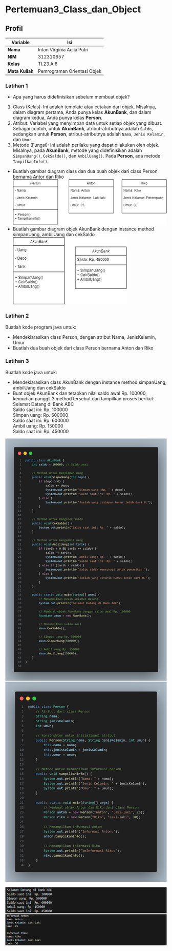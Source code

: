 # Pertemuan3_Class_dan_Object

## Profil
| Variable | Isi |
| -------- | --- |
| **Nama** | Intan Virginia Aulia Putri |
| **NIM** | 312310657 |
| **Kelas** | TI.23.A.6 |
| **Mata Kuliah** | Pemrograman Orientasi Objek |

### Latihan 1
- Apa yang harus didefinisikan sebelum membuat objek?
1. Class (Kelas): Ini adalah template atau cetakan dari objek. Misalnya, dalam diagram pertama, Anda punya kelas **AkunBank**, dan dalam diagram kedua, Anda punya kelas **Person**.
2. Atribut: Variabel yang menyimpan data untuk setiap objek yang dibuat. Sebagai contoh, untuk **AkunBank**, atribut-atributnya adalah `Saldo`, sedangkan untuk **Person**, atribut-atributnya adalah `Nama`, `Jenis Kelamin`, dan `Umur`.
3. Metode (Fungsi): Ini adalah perilaku yang dapat dilakukan oleh objek. Misalnya, pada **AkunBank**, metode yang didefinisikan adalah `SimpanUang()`, `CekSaldo()`, dan `AmbilUang()`. Pada **Person**, ada metode `TampilkanInfo()`.
- Buatlah gambar diagram class dan dua buah objek dari class Person bernama Antor dan Riko
![3](ss/dia1.png)
- Buatlah gambar diagram objek AkunBank dengan instance method simpanUang, ambilUang dan cekSaldo
![4](ss/dia2.png)

### Latihan 2
Buatlah kode program java untuk:
- Mendeklarasikan class Person, dengan atribut Nama, JenisKelamin, Umur
- Buatlah dua buah objek dari class Person bernama Anton dan Riko

### Latihan 3
Buatlah kode java untuk:
- Mendeklarasikan class AkunBank dengan instance method simpanUang, ambilUang dan cekSaldo
- Buat objek AkunBank dan tetapkan nilai saldo awal Rp. 100000, kemudian panggil 3 method tersebut dan tampilkan proses berikut:
Selamat Datang di Bank ABC<br>
Saldo saat ini: Rp. 100000<br>
Simpan uang: Rp. 500000<br>
Saldo saat ini: Rp. 600000<br>
Ambil uang: Rp. 150000<br>
Saldo saat ini: Rp. 450000



![1](ss/2.png)
![2](ss/3.png)

![5](ss/output2.png)
![6](ss/output3.png)
